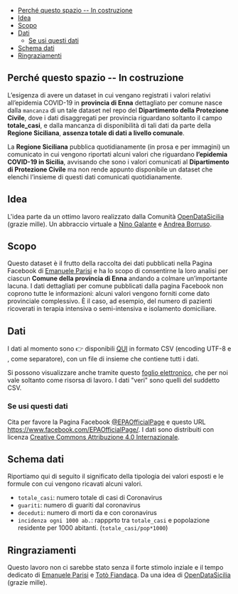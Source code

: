 <!-- TOC -->

- [Perché questo spazio -- In costruzione](#perch%c3%a9-questo-spazio----in-costruzione)
- [Idea](#idea)
- [Scopo](#scopo)
- [Dati](#dati)
  - [Se usi questi dati](#se-usi-questi-dati)
- [Schema dati](#schema-dati)
- [Ringraziamenti](#ringraziamenti)

<!-- /TOC -->

## Perché questo spazio -- In costruzione

L’esigenza di avere un dataset in cui vengano registrati i valori relativi all’epidemia COVID-19 in **provincia di Enna** dettagliato per comune nasce dalla `mancanza` di un tale dataset nel repo del **Dipartimento della Protezione Civile**, dove i dati disaggregati per provincia riguardano soltanto il campo **totale_casi**, e dalla mancanza di disponibilità di tali dati da parte della **Regione Siciliana**, **assenza totale di dati a livello comunale**.

La **Regione Siciliana** pubblica quotidianamente (in prosa e per immagini) un comunicato in cui vengono riportati alcuni valori che riguardano **l’epidemia COVID-19 in Sicilia**, avvisando che sono i valori comunicati al **Dipartimento di Protezione Civile** ma non rende appunto disponibile un dataset che elenchi l’insieme di questi dati comunicati quotidianamente.

## Idea

L'idea parte da un ottimo lavoro realizzato dalla Comunità [OpenDataSicilia](https://github.com/opendatasicilia/COVID-19_Sicilia/blob/master/README.md) (grazie mille). Un abbraccio virtuale a [Nino Galante](https://twitter.com/picomiles) e [Andrea Borruso](https://twitter.com/aborruso).

## Scopo

Questo dataset è il frutto della raccolta dei dati pubblicati nella Pagina Facebook di [Emanuele Parisi](https://www.facebook.com/EPAOfficialPage/) e ha lo scopo di consentirne la loro analisi per ciascun **Comune della provincia di Enna** andando a colmare un’importante lacuna.
I dati dettagliati per comune pubblicati dalla pagina Facebook non coprono tutte le informazioni: alcuni valori vengono forniti come dato provinciale complessivo. È il caso, ad esempio, del numero di pazienti ricoverati in terapia intensiva o semi-intensiva e isolamento domiciliare.

## Dati

I dati al momento sono 👉 disponibili [QUI](https://docs.google.com/spreadsheets/d/e/2PACX-1vRJCsEMoD5i15z6HhFesRkhBcfjvLwLzsxxFMlntmVs30PmG8fh4urAZRefA0apC7ZndGY5Bh1V_aNs/pub?gid=1077363181&single=true&output=csv) in formato CSV (encoding UTF-8 e , come separatore), con un file di insieme che contiene tutti i dati.

Si possono visualizzare anche tramite questo [foglio elettronico](https://docs.google.com/spreadsheets/d/1UZxgu5BMfNfq6KhhbqVJ5aCPskQKcUPZ1qhNSQmfrzM/edit?usp=sharing), che per noi vale soltanto come risorsa di lavoro. I dati "veri" sono quelli del suddetto CSV.

### Se usi questi dati

Cita per favore la Pagina Facebook [@EPAOfficialPage](https://www.facebook.com/EPAOfficialPage/) e questo URL https://www.facebook.com/EPAOfficialPage/. I dati sono distribuiti con licenza [Creative Commons Attribuzione 4.0 Internazionale](http://creativecommons.org/licenses/by/4.0/).

## Schema dati

Riportiamo qui di seguito il significato della tipologia dei valori esposti e le formule con cui vengono ricavati alcuni valori.

- `totale_casi`: numero totale di casi di Coronavirus
- `guariti`: numero di guariti dal coronavirus
- `deceduti`: numero di morti da e con coronavirus
- `incidenza ogni 1000 ab.`: rappprto tra `totale_casi` e popolazione residente per 1000 abitanti. (`totale_casi/pop*1000`)

## Ringraziamenti

Questo lavoro non ci sarebbe stato senza il forte stimolo inziale e il tempo dedicato di [Emanuele Parisi](https://www.facebook.com/EPAOfficialPage/) e [Totò Fiandaca](https://twitter.com/totofiandaca). Da una idea di [OpenDataSicilia](https://github.com/opendatasicilia/COVID-19_Sicilia/blob/master/README.md) (grazie mille).